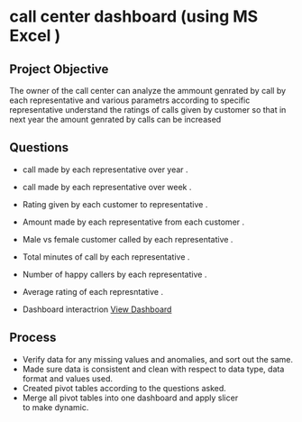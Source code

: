 # call center dashboard (using MS Excel )
## Project Objective
The owner of the call center can analyze the ammount genrated by call by each representative and various parametrs according to specific representative understand the ratings of calls given by customer so that in next year the amount genrated by calls can be increased
## Questions
- call made by each representative over year .
- call made by each representative over week .
- Rating given by each customer to representative .
- Amount made by each representative from each customer .
- Male vs female customer called by each representative .
- Total minutes of call by each representative .
- Number of happy callers by each representative .
- Average rating of each represntative .

- Dashboard interactrion <a href="https://github.com/Atharvtal/Call_Center_Dashboard/blob/main/Screenshot%202024-11-13%20135321.png"> View Dashboard </a>

## Process
- Verify data for any missing values and anomalies, and sort out the same.
- Made sure data is consistent and clean with respect to data type, data format and values used.
- Created pivot tables according to the questions asked.
- Merge all pivot tables into one dashboard and apply slicer to make dynamic.
